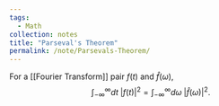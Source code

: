 ```yaml
---
tags:
  - Math
collection: notes
title: "Parseval's Theorem"
permalink: /note/Parsevals-Theorem/
---
```

For a [[Fourier Transform]] pair $f(t)$ and $\hat{f}(\omega)$,
$$
\int_{-\infty}^\infty dt\; |f(t)|^2 = \int_{-\infty}^\infty d\omega\;|\hat{f}(\omega)|^2.
$$